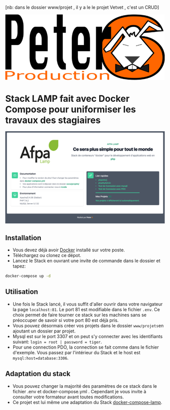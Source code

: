 [nb: dans le dossier www/projet , il y a le le projet Vetvet , c'est un CRUD]

![logo](peter6prod.png)
# Stack LAMP fait avec Docker Compose pour uniformiser les travaux des stagiaires



![Landing Page](AfpaLamp.png)



## Installation

* Vous devez déjà avoir [Docker](https://www.docker.com/products/docker-desktop) installé sur votre poste.
* Téléchargez ou clonez ce dépot.
* Lancez le Stack en ouvrant une invite de commande dans le dossier et tapez:

```zsh
docker-compose up -d
```

## Utilisation

* Une fois le Stack lancé, il vous suffit d'aller ouvrir dans votre navigateur la page `localhost:81`. Le port 81 est modifiable dans le fichier `.env`. Ce choix permet de faire tourner ce stack sur les machines sans se préoccuper de savoir si votre port 80 est déjà pris.
* Vous pouvez désormais créer vos projets dans le dossier `www/projets`en ajoutant un dossier par projet.
* Mysql est sur le port 3307 et on peut s'y connecter avec les identifiants suivant: `login = root | password = tiger`.
* Pour une connection PDO, la connection se fait comme dans le fichier d'exemple. Vous passez par l'intérieur du Stack et le host est `mysql:host=database:3306`.

## Adaptation du stack

* Vous pouvez changer la majorité des paramètres de ce stack dans le fichier .env et docker-compose.yml . Cependant je vous invite à consulter votre formateur avant toutes modifications.
* Ce projet est lui même une adaptation du Stack [docker-compose-lamp](https://github.com/sprintcube/docker-compose-lamp).
